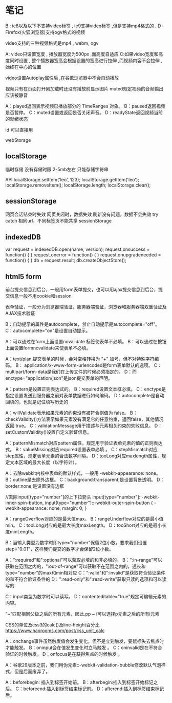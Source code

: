 # 笔记

B : ie8以及以下不支持video标签 , ie9支持video标签 ,但是支持mp4格式的 .
D : Firefox(火狐浏览器)支持ogv格式的视频

video支持的三种视频格式是mp4 , webm, ogv

A: video只设置宽度 , 播放器宽度为500px ,而高度自适应
C:如果video宽度和高度同时设置 , 整个播放器宽高会根据设置的宽高进行拉伸 ,而视频内容不会拉伸 , 始终在中心的位置

video设置Autoplay属性后 ,在谷歌浏览器中不会自动播放

视频只有在页面打开刚加载时还没有播放前显示图片
muted规定视频的音频输出应该被静音

A：played返回表示视频已播放部分的 TimeRanges 对象。
B：paused返回视频是否暂停。
C：muted设置或返回是否关闭声音。
D：readyState返回视频当前的就绪状态

id 可以直接用

webStorage

## localStorage

临时存储
没有存储时限
2-5mb左右
只能存储字符串

API
localStorage.setItem('leo', 123);
localStorage.getItem('leo');
localStorage.removeItem();
localStorage.length;
localStorage.clear();

## sessionStorage

网页会话结束时失效
网页关闭时，数据失效
刷新没有问题，数据不会失效
try catch
相同url，不同标签页不能共享 sessionStorage

## indexedDB

var request = indexedDB.open(name, version);
request.onsuccess = function() {
}
request.onerror = function() {
}
request.onupgradeneeded = function() {
}
db = request.result;
db.createObjectStore();

## html5 form

前台提交信息到后台，一般用form表单提交，也可以用ajax提交信息到后台，提交信息一般不用cookie和session

表单验证，一般分为浏览器端验证，服务器端验证，浏览器和服务器端双重验证及AJAX技术验证

B：自动提示的属性是autocomplete，禁止自动提示是autocomplete="off"。
C：autocomplete="on"是设置自动提示。

A：可以通过在form上面设置novalidate 标签使表单不必填。
B：可以通过在按钮上面设置formnovalidate来使表单不必填。

A：text/plan,提交表单的时候，会对空格转换为 "+" 加号，但不对特殊字符编码。
B： application/x-www-form-urlencoded是form表单默认的选项。
C：multipart/form-data是我们在上传文件的时候必须指定的。
D：而enctype="application/json"是json提交表单的声明。

A：pattern是设置正则表达式的。
B：required设置文本框必填。
C：enctype是指定设置发送到服务器之前对表单数据进行如何编码。
D：autocomplete是自动回填的，也就是记住填写历史的

A：willValidate表示如果元素的约束没有被符合则值为 false。
B：checkValidity()方法表示如果元素没有满足它的任意约束，返回false，其他情况返回 true。
C：validationMessage用于描述与元素相关约束的失败信息。
D：setCustomValidity()设置自定义验证信息。

A：patternMismatch对应pattern属性，规定用于验证表单元素的值的正则表达式。
B：valueMissing对应required设置表单必填 。
C：stepMismatch对应step属性，规定表单元素的合法数字间隔。
D：tooLong对应maxlength属性，规定文本区域的最大长度（以字符计）。

A：去除webkit内核中表单的默认样式，一般用 -webkit-appearance: none。
B：outline是去除外边框。
C：background:transparent;是设置背景透明。
D：border:none;是设置没有边框

//去除input[type="number"]的上下拉箭头
input[type="number"]::-webkit-inner-spin-button,
input[type="number"]::-webkit-outer-spin-button {
  -webkit-appearance: none;
  margin: 0;
}

A：rangeOverflow对应的是最大值max。
B：rangeUnderflow对应的是最小值min。
C：tooLong对应的是最大长度maxLength。
D：tooShort对应的是最小长度minLength。

B：当输入类型为数字时即type="number"保留2位小数，要求我们设置step="0.01"，这样我们提交的数字才会保留2位小数。

A：":required"和":optional"可以获取必填的和非必填的。
B：":in-range"可以获取在范围之内的，":out-of-range"可以获取不在范围之内的，通长和type="number"的max和min相对应
C：":valid"和":invalid"是获取符合验证条件的和不符合验证条件的
D：":read-only"和":read-write"获取只读的选项和可以读写的

C：input类型为数字时可以读写。
D：contenteditable="true"规定可编辑元素的内容。

“~”匹配相同父级之后的所有元素，因此.pp ~ i可以选择p元素之后的所有i元素

CSS的单位及css3的calc()及line-height百分比
<https://www.haorooms.com/post/css_unit_calc>

A：onchange事件虽然触发值会发生变化，但不是立刻触发，要鼠标失去焦点时才能触发。
B：oninput会在值发生变化时立马触发 。
C：oninvalid是在不符合验证的时候触发。
D：onfocus是在获得焦点的时候触发 。

A：谷歌29版本之前，我们用伪元素::-webkit-validation-bubble修改默认气泡样式，但是后面废弃了。

A：beforebegin: 插入到标签开始前。
B：afterbegin:插入到标签开始标记之后。
C：beforeend:插入到标签结束标记前。
D：afterend:插入到标签结束标记后。
